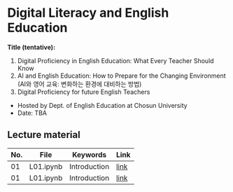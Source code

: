 # Digital Literacy and English Education
**Title (tentative):**

1. Digital Proficiency in English Education: What Every Teacher Should Know
2. AI and English Education: How to Prepare for the Changing Environment (AI와 영어 교육: 변화하는 환경에 대비하는 방법)
3. Digital Proficiency for future English Teachers

- Hosted by Dept. of English Education at Chosun University
- Date: TBA

## Lecture material

|No.|File|Keywords|Link|
|--|--|--|--|
|01|L01.ipynb|Introduction|[link]()|
|01|L01.ipynb|Introduction|[link]()|

